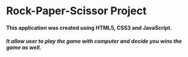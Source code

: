 # Rock-Paper-Scissor Project

#### This application was created using HTML5, CSS3 and JavaScript.

##### It allow user to play the game with computer and decide you wins the game as well.

